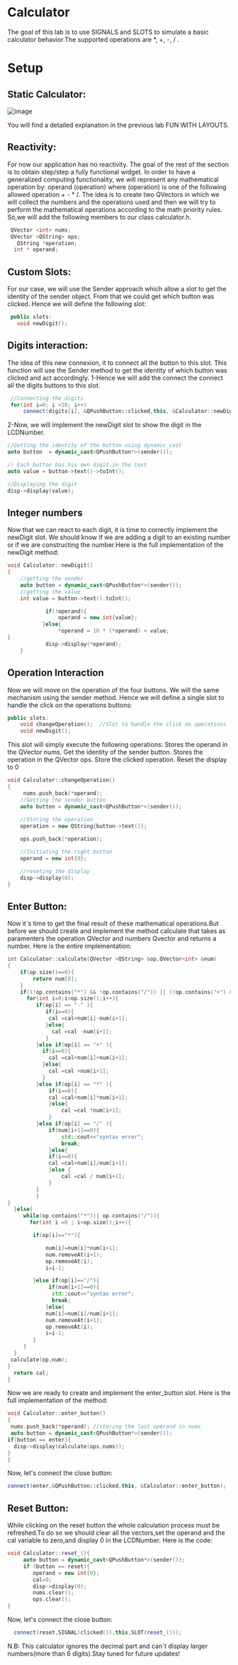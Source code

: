 # Calculator

The goal of this lab is to use SIGNALS and SLOTS to simulate a basic calculator behavior.The supported operations are *, +, -, / .

# Setup
## Static Calculator:

![image](https://github.com/imane0101010/Calculator/blob/d46c93b877cacea3a8bec4d1f65537faeaccd687/Calc.PNG)

 You will find a detailed explanation in the previous lab FUN WITH LAYOUTS.
 
## Reactivity:

For now our application has no reactivity. The goal of the rest of the section is to obtain step/step a fully functional widget.
In order to have a generalized computing functionality, we will represent any mathematical operation by:  operand (operation)
where (operation) is one of the following allowed operation + - * /.
The idea is to create two QVectors in which we will collect the numbers and the operations used and then we will try to perform the mathematical 
operations according to the math priority rules.
So,we will add the following members to our class calculator.h.

```cpp
 QVector <int> nums;
 QVector <QString> ops;
   QString *operation; 
  int * operand;
```

## Custom Slots:
For our case, we will use the Sender approach which allow a slot to get the identity of the sender object. From that we could get which button was clicked. Hence we will define the following slot:

```cpp
 public slots:
   void newDigit();
 ```
   
   ## Digits interaction:
 The idea of this new connexion, it to connect all the button to this slot. This function will use the Sender method to get the identity of which button was clicked and act accordingly.
 1-Hence we will add the connect the connect all the digits buttons to this slot.

```cpp
 //Connecting the digits
 for(int i=0; i <10; i++)
     connect(digits[i], &QPushButton::clicked,this, &Calculator::newDigit);
 ```
 
 2-Now, we will implement the newDigit slot to show the digit in the LCDNumber.
 
 ```cpp
 //Getting the identity of the button using dynamic_cast
auto button  = dynamic_cast<QPushButton*>(sender());

// Each button has his own digit in the text
auto value = button->text()->toInt();

//Displaying the digit
disp->display(value);
```

## Integer numbers
Now that we can react to each digit, it is time to correctly implement the newDigit slot. We should know if we are adding a digit to an existing number or if we are constructing the number.Here is the full implementation of the newDigit method:

```cpp
void Calculator::newDigit()
{
    //getting the sender
    auto button = dynamic_cast<QPushButton*>(sender());
    //getting the value
    int value = button->text().toInt();

            if(!operand){
                operand = new int{value};
           }else{
                *operand = 10 * (*operand) + value;
}
            disp->display(*operand);
    }
```

## Operation Interaction

Now we will move on the operation of the four buttons. We will the same mechanism using the sender method. Hence we will define a single slot to handle the click on the operations buttons:

```cpp
public slots:
    void changeOperation();  //Slot to handle the click on operations
    void newDigit();
```

This slot will simply execute the following operations:
Stores the operand in the QVector nums.
Get the identity of the sender button.
Stores the operation in the QVector ops.
Store the clicked operation.
Reset the display to 0

```cpp
void Calculator::changeOperation()
{
     nums.push_back(*operand);
    //Getting the sender button
    auto button = dynamic_cast<QPushButton*>(sender());
   
    //Storing the operation
    operation = new QString{button->text()};

    ops.push_back(*operation);

    //Initiating the right button
    operand = new int{0};

    //reseting the display
    disp->display(0);
}
```
## Enter Button:

Now it´s time to get the final result of these mathematical operations.But before we should create and implement the method calculate that takes as paramenters the operation QVector and numbers Qvector and returns a number.
Here is the entire implementation:

```cpp
int Calculator::calculate(QVector <QString> &op,QVector<int> &num)
{
    if(op.size()==0){
        return num[0];
    }
    if((!op.contains("*") && !op.contains("/")) || (!op.contains("+") && !op.contains("-"))){
      for(int i=0;i<op.size();i++){
         if(op[i] == "-" ){
            if(i==0){
             cal =cal+num[i]-num[i+1];
            }else{
              cal =cal -num[i+1];
            }
         }else if(op[i] == "+" ){
           if(i==0){
             cal =cal+num[i]+num[i+1];
           }else{
             cal =cal +num[i+1];
           }
         }else if(op[i] == "*" ){
             if(i==0){
             cal =cal+num[i]*num[i+1];
             }else{
                 cal =cal *num[i+1];
             }
         }else if(op[i] == "/" ){
             if(num[i+1]==0){
                 std::cout<<"syntax error";
                 break;
             }else{
             if(i==0){
             cal =cal+num[i]/num[i+1];
             }else {
                 cal =cal / num[i+1];
             }
         }
         }
}
  }else{
     while(op.contains("*")|| op.contains("/")){
       for(int i =0 ; i<op.size();i++){

        if(op[i]=="*"){

            num[i]=num[i]*num[i+1];
            num.removeAt(i+1);
            op.removeAt(i);
            i=i-1;

        }else if(op[i]=="/"){
             if(num[i+1]==0){
              std::cout<<"syntax error";
              break;
            }else{
            num[i]=num[i]/num[i+1];
            num.removeAt(i+1);
            op.removeAt(i);
            i=i-1;
        }
     }
  }
 calculate(op,num);
}
  return cal;
}
```
Now we are ready to create and implement the enter_button slot. Here is the full implementation of the method:

```cpp
void Calculator::enter_button()
{
 nums.push_back(*operand); //storing the last operand in nums
 auto button = dynamic_cast<QPushButton*>(sender());
if(button == enter){
  disp->display(calculate(ops,nums));
}
}
```
Now, let's connect the close button:
```cpp
connect(enter,&QPushButton::clicked,this, &Calculator::enter_button);
```
## Reset Button:

While clicking on the reset button the whole calculation process must be refreshed.To do so we should clear all the vectors,set the operand and the cal variable to zero,and display 0 in the LCDNumber.
Here is the code:
```cpp
void Calculator::reset_(){
     auto button = dynamic_cast<QPushButton*>(sender());
     if (button == reset){
        operand = new int{0};
        cal=0;
        disp->display(0);
        nums.clear();
        ops.clear();
}
```
Now, let's connect the close button:
```cpp
  connect(reset,SIGNAL(clicked()),this,SLOT(reset_()));
```


N.B: This calculator ignores the decimal part and can´t display larger numbers(more than 6 digits).Stay tuned for future updates!
